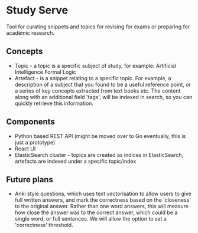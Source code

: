 # Study Serve 

Tool for curating snippets and topics for revising for exams or preparing for academic research.

## Concepts
- Topic - a topic is a specific subject of study, for example: Artificial Intelligence Formal Logic
- Artefact - is a snippet relating to a specific topic. For example, a description of a subject that you found to be a useful reference point, or a series of key concepts extracted from text books etc. The content along with an additional field 'tags', will be indexed in search, so you can quickly retrieve this information.

## Components
- Python based REST API (might be moved over to Go eventually, this is just a prototype)
- React UI
- ElasticSearch cluster - topics are created as indices in ElasticSearch, artefacts are indexed under a specific topic/index

## Future plans
- Anki style questions, which uses text vectorisation to allow users to give full written answers, and mark the correctness based on the 'closeness' to the original answer. Rather than one word answers, this will measure how close the answer was to the correct answer, which could be a single word, or full sentances. We will allow the option to set a 'correctness' threshold.
